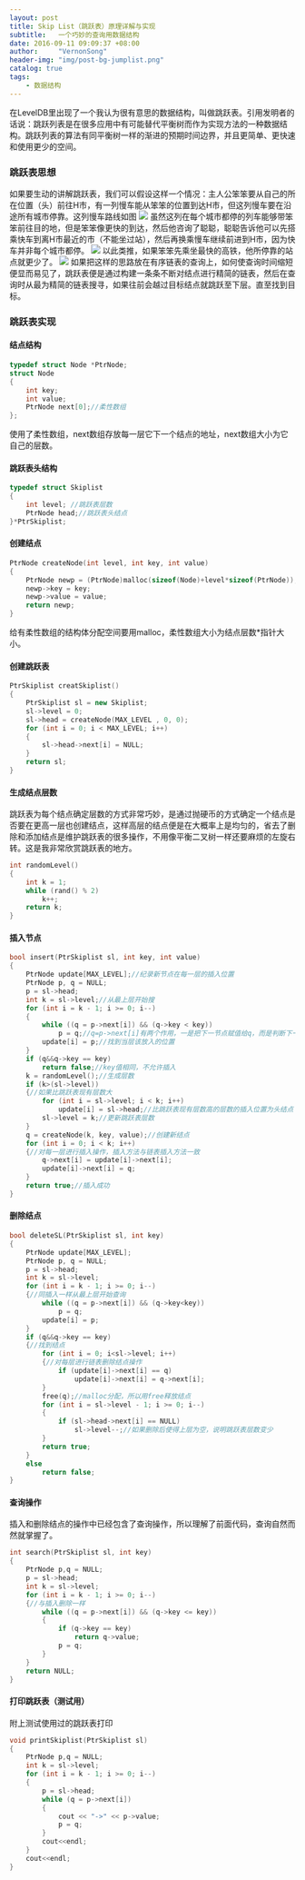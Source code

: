 ```yaml
---
layout: post
title: Skip List（跳跃表）原理详解与实现
subtitle:   一个巧妙的查询用数据结构
date: 2016-09-11 09:09:37 +08:00
author:     "VernonSong"
header-img: "img/post-bg-jumplist.png"
catalog: true
tags:
    - 数据结构
---
```

在LevelDB里出现了一个我认为很有意思的数据结构，叫做跳跃表。引用发明者的话说：跳跃列表是在很多应用中有可能替代平衡树而作为实现方法的一种数据结构。跳跃列表的算法有同平衡树一样的渐进的预期时间边界，并且更简单、更快速和使用更少的空间。

### 跳跃表思想
如果要生动的讲解跳跃表，我们可以假设这样一个情况：主人公笨笨要从自己的所在位置（头）前往H市，有一列慢车能从笨笨的位置到达H市，但这列慢车要在沿途所有城市停靠。这列慢车路线如图
![](/img/in-post/post-STL/post-skiplist1.png)
虽然这列在每个城市都停的列车能够带笨笨前往目的地，但是笨笨像更快的到达，然后他咨询了聪聪，聪聪告诉他可以先搭乘快车到离H市最近的市（不能坐过站），然后再换乘慢车继续前进到H市，因为快车并非每个城市都停。
![](/img/in-post/post-STL/post-skiplist2.png)
以此类推，如果笨笨先乘坐最快的高铁，他所停靠的站点就更少了。
![](/img/in-post/post-STL/post-skiplist3.png)
如果把这样的思路放在有序链表的查询上，如何使查询时间缩短便显而易见了，跳跃表便是通过构建一条条不断对结点进行精简的链表，然后在查询时从最为精简的链表搜寻，如果往前会越过目标结点就跳跃至下层。直至找到目标。

### 跳跃表实现

#### 结点结构

```cpp
typedef struct Node *PtrNode;
struct Node
{
	int key;
	int value;
	PtrNode next[0];//柔性数组
};
```
使用了柔性数组，next数组存放每一层它下一个结点的地址，next数组大小为它自己的层数。

#### 跳跃表头结构

```cpp
typedef struct Skiplist
{
	int level; //跳跃表层数
	PtrNode head;//跳跃表头结点
}*PtrSkiplist;
```

#### 创建结点

```cpp
PtrNode createNode(int level, int key, int value)
{
	PtrNode newp = (PtrNode)malloc(sizeof(Node)+level*sizeof(PtrNode));
	newp->key = key;
	newp->value = value;
	return newp;
}
```
给有柔性数组的结构体分配空间要用malloc，柔性数组大小为结点层数*指针大小。

#### 创建跳跃表

```cpp
PtrSkiplist creatSkiplist()
{
	PtrSkiplist sl = new Skiplist;
	sl->level = 0;
	sl->head = createNode(MAX_LEVEL , 0, 0);
	for (int i = 0; i < MAX_LEVEL; i++)
	{
		sl->head->next[i] = NULL;
	}
	return sl;
}
```

#### 生成结点层数
跳跃表为每个结点确定层数的方式非常巧妙，是通过抛硬币的方式确定一个结点是否要在更高一层也创建结点，这样高层的结点便是在大概率上是均匀的，省去了删除和添加结点是维护跳跃表的很多操作，不用像平衡二叉树一样还要麻烦的左旋右转。这是我非常欣赏跳跃表的地方。

```cpp
int randomLevel()
{
	int k = 1;
	while (rand() % 2)
		k++;
	return k;
}
```

#### 插入节点

```cpp
bool insert(PtrSkiplist sl, int key, int value)
{
	PtrNode update[MAX_LEVEL];//纪录新节点在每一层的插入位置
	PtrNode p, q = NULL;
	p = sl->head;
	int k = sl->level;//从最上层开始搜
	for (int i = k - 1; i >= 0; i--)
	{
		while ((q = p->next[i]) && (q->key < key))
			p = q;//q=p->next[i]有两个作用，一是把下一节点赋值给q，而是判断下一节点是否为空
		update[i] = p;//找到当层该放入的位置
	}
	if (q&&q->key == key)
		return false;//key值相同，不允许插入
	k = randomLevel();//生成层数
	if (k>(sl->level))
	{//如果比跳跃表现有层数大
		for (int i = sl->level; i < k; i++)
			update[i] = sl->head;//比跳跃表现有层数高的层数的插入位置为头结点
		sl->level = k;//更新跳跃表层数
	}
	q = createNode(k, key, value);//创建新结点
	for (int i = 0; i < k; i++)
	{//对每一层进行插入操作，插入方法与链表插入方法一致
		q->next[i] = update[i]->next[i];
		update[i]->next[i] = q;
	}
	return true;//插入成功
}
```

#### 删除结点

```cpp
bool deleteSL(PtrSkiplist sl, int key)
{
	PtrNode update[MAX_LEVEL];
	PtrNode p, q = NULL;
	p = sl->head;
	int k = sl->level;
	for (int i = k - 1; i >= 0; i--)
	{//同插入一样从最上层开始查询
		while ((q = p->next[i]) && (q->key<key))
			p = q;
		update[i] = p;
	}
	if (q&&q->key == key)
	{//找到结点
		for (int i = 0; i<sl->level; i++)
		{//对每层进行链表删除结点操作
			if (update[i]->next[i] == q)
				update[i]->next[i] = q->next[i];
		}
		free(q);//malloc分配，所以用free释放结点
		for (int i = sl->level - 1; i >= 0; i--)
		{
			if (sl->head->next[i] == NULL)
				sl->level--;//如果删除后使得上层为空，说明跳跃表层数变少
		}
		return true;
	}
	else
		return false;
}
```
#### 查询操作
插入和删除结点的操作中已经包含了查询操作，所以理解了前面代码，查询自然而然就掌握了。

```cpp
int search(PtrSkiplist sl, int key)
{
	PtrNode p,q = NULL;
	p = sl->head;
	int k = sl->level;
	for (int i = k - 1; i >= 0; i--)
	{//与插入删除一样
		while ((q = p->next[i]) && (q->key <= key))
		{
			if (q->key == key)
				return q->value;
			p = q;
		}
	}         
	return NULL;
}
```

#### 打印跳跃表（测试用）
附上测试使用过的跳跃表打印

```cpp
void printSkiplist(PtrSkiplist sl)
{
    PtrNode p,q = NULL;
	int k = sl->level;
	for (int i = k - 1; i >= 0; i--)
	{
		p = sl->head;
		while (q = p->next[i])
		{
			cout << "->" << p->value;
			p = q;
		}
		cout<<endl;
	}
	cout<<endl;
}
```